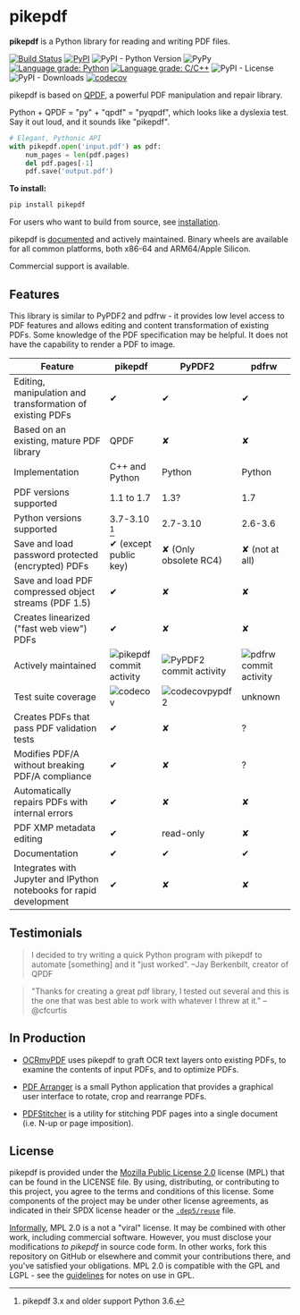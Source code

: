<!-- SPDX-FileCopyrightText: 2022 James R. Barlow -->
<!-- SPDX-License-Identifier: MPL-2.0 -->

pikepdf
=======

**pikepdf** is a Python library for reading and writing PDF files.

[![Build Status](https://github.com/pikepdf/pikepdf/actions/workflows/build.yml/badge.svg)](https://github.com/pikepdf/pikepdf/actions/workflows/build.yml) [![PyPI](https://img.shields.io/pypi/v/pikepdf.svg)](https://pypi.org/project/pikepdf/) ![PyPI - Python Version](https://img.shields.io/pypi/pyversions/pikepdf) ![PyPy](https://img.shields.io/badge/PyPy-3.7%20|%203.8%20|%203.9-blue) [![Language grade: Python](https://img.shields.io/lgtm/grade/python/g/pikepdf/pikepdf.svg?logo=lgtm&logoWidth=18)](https://lgtm.com/projects/g/pikepdf/pikepdf/context:python) [![Language grade: C/C++](https://img.shields.io/lgtm/grade/cpp/g/pikepdf/pikepdf.svg?logo=lgtm&logoWidth=18)](https://lgtm.com/projects/g/pikepdf/pikepdf/context:cpp) ![PyPI - License](https://img.shields.io/pypi/l/pikepdf) ![PyPI - Downloads](https://img.shields.io/pypi/dm/pikepdf)  [![codecov](https://codecov.io/gh/pikepdf/pikepdf/branch/master/graph/badge.svg?token=8FJ755317J)](https://codecov.io/gh/pikepdf/pikepdf)

pikepdf is based on [QPDF](https://github.com/qpdf/qpdf), a powerful PDF manipulation and repair library.

Python + QPDF = "py" + "qpdf" = "pyqpdf", which looks like a dyslexia test. Say it out loud, and it sounds like "pikepdf".

```python
# Elegant, Pythonic API
with pikepdf.open('input.pdf') as pdf:
    num_pages = len(pdf.pages)
    del pdf.pages[-1]
    pdf.save('output.pdf')
```

**To install:**

```bash
pip install pikepdf
```

For users who want to build from source, see [installation](https://pikepdf.readthedocs.io/en/latest/index.html).

pikepdf is [documented](https://pikepdf.readthedocs.io/en/latest/index.html) and actively maintained. Binary wheels are available for all common platforms, both x86-64 and ARM64/Apple Silicon.

Commercial support is available. 

Features
--------

This library is similar to PyPDF2 and pdfrw - it provides low level access to PDF features and allows editing and content transformation of existing PDFs. Some knowledge of the PDF specification may be helpful. It does not have the capability to render a PDF to image.

| **Feature**                                                         | **pikepdf**                                 | **PyPDF2**                                | **pdfrw**                               |
| ------------------------------------------------------------------- | ------------------------------------------- | ----------------------------------------- | --------------------------------------- |
| Editing, manipulation and transformation of existing PDFs           | ✔                                           | ✔                                         | ✔                                       |
| Based on an existing, mature PDF library                            | QPDF                                        | ✘                                         | ✘                                       |
| Implementation                                                      | C++ and Python                              | Python                                    | Python                                  |
| PDF versions supported                                              | 1.1 to 1.7                                  | 1.3?                                      | 1.7                                     |
| Python versions supported                                           | 3.7-3.10 [^1]                               | 2.7-3.10                                  | 2.6-3.6                                 |
| Save and load password protected (encrypted) PDFs                   | ✔ (except public key)                       | ✘ (Only obsolete RC4)                     | ✘ (not at all)                          |
| Save and load PDF compressed object streams (PDF 1.5)               | ✔                                           | ✘                                         | ✘                                       |
| Creates linearized ("fast web view") PDFs                           | ✔                                           | ✘                                         | ✘                                       |
| Actively maintained                                                 | ![pikepdf commit activity][pikepdf-commits] | ![PyPDF2 commit activity][pypdf2-commits] | ![pdfrw commit activity][pdfrw-commits] |
| Test suite coverage                                                 | ![codecov][codecov]                         | ![codecovpypdf2][codecovpypdf]            | unknown                                 |
| Creates PDFs that pass PDF validation tests                         | ✔                                           | ✘                                         | ?                                       |
| Modifies PDF/A without breaking PDF/A compliance                    | ✔                                           | ✘                                         | ?                                       |
| Automatically repairs PDFs with internal errors                     | ✔                                           | ✘                                         | ✘                                       |
| PDF XMP metadata editing                                            | ✔                                           | read-only                                 | ✘                                       |
| Documentation                                                       | ✔                                           | ✔                                         | ✔                                       |
| Integrates with Jupyter and IPython notebooks for rapid development | ✔                                           | ✘                                         | ✘                                       |

[^1]: pikepdf 3.x and older support Python 3.6.

[pikepdf-commits]: https://img.shields.io/github/commit-activity/y/pikepdf/pikepdf.svg

[pypdf2-commits]: https://img.shields.io/github/commit-activity/y/mstamy2/PyPDF2.svg

[pdfrw-commits]: https://img.shields.io/github/commit-activity/y/pmaupin/pdfrw.svg

[codecov]: https://codecov.io/gh/pikepdf/pikepdf/branch/master/graph/badge.svg?token=8FJ755317J

[codecovpypdf]: https://codecov.io/gh/py-pdf/PyPDF2/branch/main/graph/badge.svg?token=id42cGNZ5Z

Testimonials
------------

> I decided to try writing a quick Python program with pikepdf to automate [something] and it "just worked". –Jay Berkenbilt, creator of QPDF

> "Thanks for creating a great pdf library, I tested out several and this is the one that was best able to work with whatever I threw at it." –@cfcurtis

In Production
-------------

* [OCRmyPDF](https://github.com/jbarlow83/OCRmyPDF) uses pikepdf to graft OCR text layers onto existing PDFs, to examine the contents of input PDFs, and to optimize PDFs.

* [PDF Arranger](https://github.com/jeromerobert/pdfarranger) is a small Python application that provides a graphical user interface to rotate, crop and rearrange PDFs.

* [PDFStitcher](https://github.com/cfcurtis/sewingutils) is a utility for stitching PDF pages into a single document (i.e. N-up or page imposition).

License
-------

pikepdf is provided under the [Mozilla Public License 2.0](https://www.mozilla.org/en-US/MPL/2.0/) license (MPL) that can be found in the LICENSE file. By using, distributing, or contributing to this project, you agree to the terms and conditions of this license. Some components of the project may be under other license agreements, as indicated in their SPDX license header or the [`.dep5/reuse`](REUSE) file.

[Informally](https://www.mozilla.org/en-US/MPL/2.0/FAQ/), MPL 2.0 is a not a "viral" license. It may be combined with other work, including commercial software. However, you must disclose your modifications *to pikepdf* in source code form. In other works, fork this repository on GitHub or elsewhere and commit your contributions there, and you've satisfied your obligations. MPL 2.0 is compatible with the GPL and LGPL - see the [guidelines](https://www.mozilla.org/en-US/MPL/2.0/combining-mpl-and-gpl/) for notes on use in GPL.
